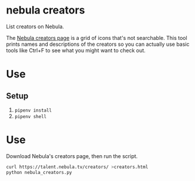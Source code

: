 # nebula creators

List creators on Nebula.

The [Nebula creators page](https://talent.nebula.tv/creators/) is a grid of
icons that's not searchable.  This tool prints names and descriptions of the
creators so you can actually use basic tools like Ctrl+F to see what you might
want to check out.

# Use

## Setup

1. `pipenv install`
1. `pipenv shell`

# Use

Download Nebula's creators page, then run the script.

```bash
curl https://talent.nebula.tv/creators/ >creators.html
python nebula_creators.py
```
